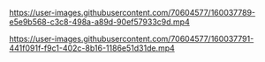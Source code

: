 
https://user-images.githubusercontent.com/70604577/160037789-e5e9b568-c3c8-498a-a89d-90ef57933c9d.mp4

https://user-images.githubusercontent.com/70604577/160037791-441f091f-f9c1-402c-8b16-1186e51d31de.mp4
